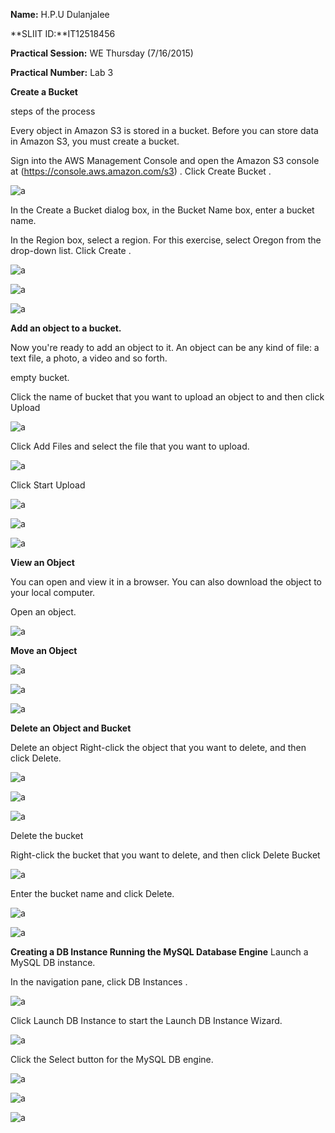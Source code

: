 
**Name:** H.P.U Dulanjalee

**SLIIT ID:**IT12518456

**Practical Session:** WE Thursday (7/16/2015)

**Practical Number:** Lab 3

**Create a Bucket**

steps of the process



Every object in Amazon S3 is stored in a bucket. Before you can store data in Amazon S3, you must create a bucket.

Sign into the AWS Management Console and open the Amazon S3 console at (https://console.aws.amazon.com/s3) .
Click Create Bucket .

![a](http://i61.tinypic.com/121pbu9.jpg)

In the Create a Bucket dialog box, in the Bucket Name box, enter a bucket name.

In the Region box, select a region. For this exercise, select Oregon from the drop-down list.
   Click Create .
   
  ![a]( http://i60.tinypic.com/2jedc7t.jpg)
  
 ![a](http://i59.tinypic.com/34pcgvk.jpg)
 
  ![a](http://i58.tinypic.com/ohv60g.jpg)
 
 **Add an object to a bucket.**
 
 Now you're ready to add an object to it. An object can be any kind of file: a text file, a photo, a video and so forth.

empty bucket.

Click the name of bucket that you want to upload an object to and then click Upload

![a](http://i57.tinypic.com/254x9ad.jpg)

Click Add Files and select the file that you want to upload.

![a](http://i62.tinypic.com/21okmo.jpg)

Click Start Upload

![a](http://i57.tinypic.com/wldfk8.jpg)

![a](http://i59.tinypic.com/3zeqq.jpg)

![a](http://i59.tinypic.com/1zcedcm.jpg)

**View an Object**

You can open and view it in a browser. You can also download the object to your local computer.

Open an object.

![a](http://i60.tinypic.com/rtoxo1.jpg)

**Move an Object**

![a](http://i62.tinypic.com/jgqg3s.jpg)

![a](http://i57.tinypic.com/23vhsaq.jpg)

![a](http://i58.tinypic.com/2itls7t.jpg)

**Delete an Object and Bucket**

Delete an object
Right-click the object that you want to delete, and then click Delete.

![a](http://i61.tinypic.com/nb85j9.jpg)

![a](http://i60.tinypic.com/dcwyfl.jpg)

![a](http://i59.tinypic.com/2z8c1o9.jpg)

Delete the bucket

Right-click the bucket that you want to delete, and then click Delete Bucket 

![a](http://i61.tinypic.com/1z343d3.jpg)

Enter the bucket name and click Delete.

![a](http://i62.tinypic.com/29o0kyf.jpg)

![a](http://i59.tinypic.com/equuc2.jpg)

**Creating a DB Instance Running the MySQL Database Engine**
Launch a MySQL DB instance.

In the navigation pane, click DB Instances .
 
![a](http://i59.tinypic.com/equuc2.jpg)

Click Launch DB Instance to start the Launch DB Instance Wizard.

![a](http://i59.tinypic.com/ftoa4h.jpg)

Click the Select button for the MySQL DB engine.

![a](http://i59.tinypic.com/2o2sp.jpg)

![a](http://i61.tinypic.com/13zmpat.jpg)

![a](http://i59.tinypic.com/20try82.jpg)
  





